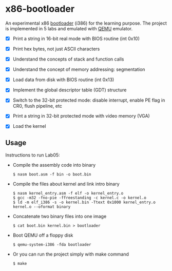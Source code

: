 # x86-bootloader

An experimental x86 [bootloader](https://en.wikipedia.org/wiki/Booting) (i386) for the learning purpose. The project is implemented in 5 labs and emulated with [QEMU](https://www.qemu.org/) emulator.  

- [x] Print a string in 16-bit real mode with BIOS routine (int 0x10)
- [x] Print hex bytes, not just ASCII characters
- [x] Understand the concepts of stack and function calls
- [x] Understand the concept of memory addressing: segmentation
- [x] Load data from disk with BIOS routine (int 0x13)
- [x] Implement the global descriptor table (GDT) structure 
- [x] Switch to the 32-bit protected mode: disable interrupt, enable PE flag in CR0, flush pipeline, etc
- [x] Print a string in 32-bit protected mode with video memory (VGA)
- [x] Load the kernel 



## Usage

Instructions to run Lab05:

- Compile the assembly code into binary 

  ```
  $ nasm boot.asm -f bin -o boot.bin
  ```

- Compile the files about kernel and link intro binary 

  ```
  $ nasm kernel_entry.asm -f elf -o kernel_entry.o
  $ gcc -m32 -fno-pie -ffreestanding -c kernel.c -o kernel.o
  $ ld -m elf_i386 -s -o kernel.bin -Ttext 0x1000 kernel_entry.o kernel.o --oformat binary 
  ```

- Concatenate two binary files into one image 

  ```
  $ cat boot.bin kernel.bin > bootloader
  ```

- Boot QEMU off a floppy disk

  ```
  $ qemu-system-i386 -fda bootloader
  ```

- Or you can run the project simply with make command 

  ```
  $ make
  ```

